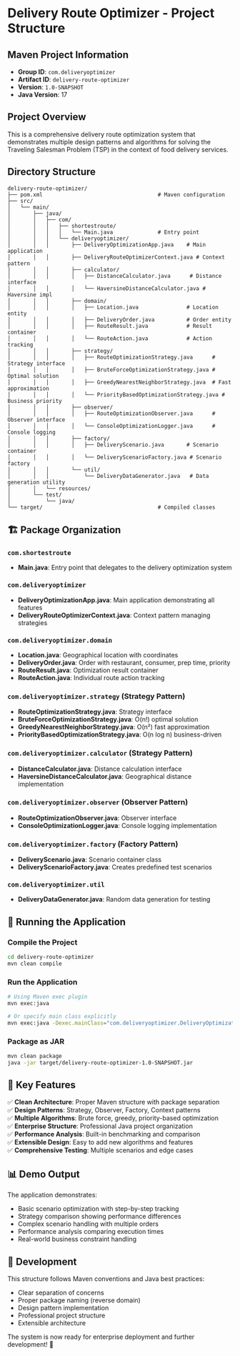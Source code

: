 # Delivery Route Optimizer - Project Structure

## Maven Project Information
- **Group ID**: `com.deliveryoptimizer`
- **Artifact ID**: `delivery-route-optimizer`
- **Version**: `1.0-SNAPSHOT`
- **Java Version**: 17

## Project Overview
This is a comprehensive delivery route optimization system that demonstrates multiple design patterns and algorithms for solving the Traveling Salesman Problem (TSP) in the context of food delivery services.

## Directory Structure

```
delivery-route-optimizer/
├── pom.xml                                    # Maven configuration
├── src/
│   └── main/
│       ├── java/
│       │   ├── com/
│       │   │   ├── shortestroute/
│       │   │   │   └── Main.java              # Entry point
│       │   │   └── deliveryoptimizer/
│       │   │       ├── DeliveryOptimizationApp.java    # Main application
│       │   │       ├── DeliveryRouteOptimizerContext.java # Context pattern
│       │   │       ├── calculator/
│       │   │       │   ├── DistanceCalculator.java      # Distance interface
│       │   │       │   └── HaversineDistanceCalculator.java # Haversine impl
│       │   │       ├── domain/
│       │   │       │   ├── Location.java               # Location entity
│       │   │       │   ├── DeliveryOrder.java          # Order entity
│       │   │       │   ├── RouteResult.java            # Result container
│       │   │       │   └── RouteAction.java            # Action tracking
│       │   │       ├── strategy/
│       │   │       │   ├── RouteOptimizationStrategy.java      # Strategy interface
│       │   │       │   ├── BruteForceOptimizationStrategy.java # Optimal solution
│       │   │       │   ├── GreedyNearestNeighborStrategy.java  # Fast approximation
│       │   │       │   └── PriorityBasedOptimizationStrategy.java # Business priority
│       │   │       ├── observer/
│       │   │       │   ├── RouteOptimizationObserver.java      # Observer interface
│       │   │       │   └── ConsoleOptimizationLogger.java      # Console logging
│       │   │       ├── factory/
│       │   │       │   ├── DeliveryScenario.java       # Scenario container
│       │   │       │   └── DeliveryScenarioFactory.java # Scenario factory
│       │   │       └── util/
│       │   │           └── DeliveryDataGenerator.java   # Data generation utility
│       │   └── resources/
│       └── test/
│           └── java/
└── target/                                    # Compiled classes
```

## 🏗️ Package Organization

### `com.shortestroute`
- **Main.java**: Entry point that delegates to the delivery optimization system

### `com.deliveryoptimizer`
- **DeliveryOptimizationApp.java**: Main application demonstrating all features
- **DeliveryRouteOptimizerContext.java**: Context pattern managing strategies

### `com.deliveryoptimizer.domain`
- **Location.java**: Geographical location with coordinates
- **DeliveryOrder.java**: Order with restaurant, consumer, prep time, priority
- **RouteResult.java**: Optimization result container
- **RouteAction.java**: Individual route action tracking

### `com.deliveryoptimizer.strategy` (Strategy Pattern)
- **RouteOptimizationStrategy.java**: Strategy interface
- **BruteForceOptimizationStrategy.java**: O(n!) optimal solution
- **GreedyNearestNeighborStrategy.java**: O(n²) fast approximation  
- **PriorityBasedOptimizationStrategy.java**: O(n log n) business-driven

### `com.deliveryoptimizer.calculator` (Strategy Pattern)
- **DistanceCalculator.java**: Distance calculation interface
- **HaversineDistanceCalculator.java**: Geographical distance implementation

### `com.deliveryoptimizer.observer` (Observer Pattern)
- **RouteOptimizationObserver.java**: Observer interface
- **ConsoleOptimizationLogger.java**: Console logging implementation

### `com.deliveryoptimizer.factory` (Factory Pattern)
- **DeliveryScenario.java**: Scenario container class
- **DeliveryScenarioFactory.java**: Creates predefined test scenarios

### `com.deliveryoptimizer.util`
- **DeliveryDataGenerator.java**: Random data generation for testing

## 🚀 Running the Application

### Compile the Project
```bash
cd delivery-route-optimizer
mvn clean compile
```

### Run the Application
```bash
# Using Maven exec plugin
mvn exec:java

# Or specify main class explicitly
mvn exec:java -Dexec.mainClass="com.deliveryoptimizer.DeliveryOptimizationApp"
```

### Package as JAR
```bash
mvn clean package
java -jar target/delivery-route-optimizer-1.0-SNAPSHOT.jar
```

## 🎯 Key Features

✅ **Clean Architecture**: Proper Maven structure with package separation  
✅ **Design Patterns**: Strategy, Observer, Factory, Context patterns  
✅ **Multiple Algorithms**: Brute force, greedy, priority-based optimization  
✅ **Enterprise Structure**: Professional Java project organization  
✅ **Performance Analysis**: Built-in benchmarking and comparison  
✅ **Extensible Design**: Easy to add new algorithms and features  
✅ **Comprehensive Testing**: Multiple scenarios and edge cases  

## 📊 Demo Output

The application demonstrates:
- Basic scenario optimization with step-by-step tracking
- Strategy comparison showing performance differences
- Complex scenario handling with multiple orders
- Performance analysis comparing execution times
- Real-world business constraint handling

## 🔧 Development

This structure follows Maven conventions and Java best practices:
- Clear separation of concerns
- Proper package naming (reverse domain)
- Design pattern implementation
- Professional project structure
- Extensible architecture

The system is now ready for enterprise deployment and further development! 🎉

